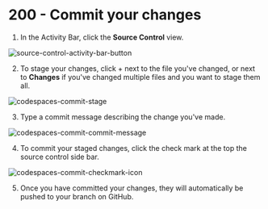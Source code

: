 # 200 - Commit your changes

1. In the Activity Bar, click the **Source Control** view.

![source-control-activity-bar-button](https://user-images.githubusercontent.com/1499433/200345290-f80e9b48-7857-4785-989a-d7878fb7cc3c.png)

2. To stage your changes, click + next to the file you've changed, or next to **Changes** if you've changed multiple files and you want to stage them all.

![codespaces-commit-stage](https://user-images.githubusercontent.com/1499433/200345674-09131183-9a7d-4177-b05e-56374635ac71.png)

3. Type a commit message describing the change you've made.

![codespaces-commit-commit-message](https://user-images.githubusercontent.com/1499433/200346224-f0525cb8-bef6-4510-a144-3ccbdda5a647.png)

4. To commit your staged changes, click the check mark at the top the source control side bar.

![codespaces-commit-checkmark-icon](https://user-images.githubusercontent.com/1499433/200346551-7a025a16-3e7f-4215-92a6-af876bdd4ee1.png)

5. Once you have committed your changes, they will automatically be pushed to your branch on GitHub.